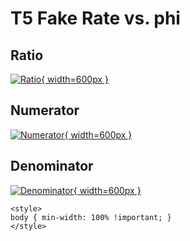 # T5 Fake Rate vs. phi

## Ratio

[![Ratio](../mtv/var/T5_fakerate_phi.png){ width=600px }](../mtv/var/T5_fakerate_phi.pdf)

## Numerator

[![Numerator](../mtv/num/T5_fakerate_phi_num.png){ width=600px }](../mtv/num/T5_fakerate_phi_num.pdf)

## Denominator

[![Denominator](../mtv/den/T5_fakerate_phi_den.png){ width=600px }](../mtv/den/T5_fakerate_phi_den.pdf)


``` {=html}
<style>
body { min-width: 100% !important; }
</style>
```

